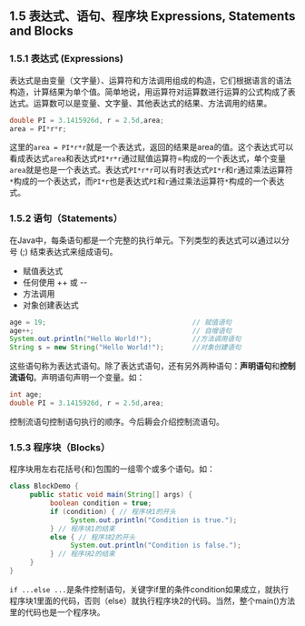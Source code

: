 ## 1.5 表达式、语句、程序块 Expressions, Statements and Blocks
### 1.5.1 表达式 (Expressions)

表达式是由变量（文字量）、运算符和方法调用组成的构造，它们根据语言的语法构造，计算结果为单个值。简单地说，用运算符对运算数进行运算的公式构成了表达式。运算数可以是变量、文字量、其他表达式的结果、方法调用的结果。
```java
double PI = 3.1415926d, r = 2.5d,area;
area = PI*r*r;
```
这里的`area = PI*r*r`就是一个表达式，返回的结果是area的值。这个表达式可以看成表达式`area`和表达式`PI*r*r`通过赋值运算符=构成的一个表达式，单个变量`area`就是也是一个表达式。表达式`PI*r*r`可以有时表达式`PI*r`和`r`通过乘法运算符`*`构成的一个表达式，而`PI*r`也是表达式`PI`和`r`通过乘法运算符`*`构成的一个表达式。

### 1.5.2 语句（Statements）

在Java中，每条语句都是一个完整的执行单元。下列类型的表达式可以通过以分号 (;) 结束表达式来组成语句。
- 赋值表达式
- 任何使用 ++ 或 --
- 方法调用
- 对象创建表达式
```java
age = 19;                                    // 赋值语句
age++;                                       // 自增语句
System.out.println("Hello World!");          //方法调用语句
String s = new String("Hello World!");       //对象创建语句
```
这些语句称为表达式语句。除了表达式语句，还有另外两种语句：**声明语句**和**控制流语句**。声明语句声明一个变量。如：
```java
int age;
double PI = 3.1415926d, r = 2.5d,area;
```
控制流语句控制语句执行的顺序。今后耨会介绍控制流语句。

### 1.5.3 程序块（Blocks）

程序块用左右花括号{和}包围的一组零个或多个语句。如：
```java
class BlockDemo {
     public static void main(String[] args) {
          boolean condition = true;
          if (condition) { // 程序块1的开头
               System.out.println("Condition is true.");
          } // 程序块1的结束
          else { // 程序块2的开头
               System.out.println("Condition is false.");
          } // 程序块2的结束
     }
}
```
`if ...else ...`是条件控制语句，关键字if里的条件condition如果成立，就执行程序块1里面的代码，否则（else）就执行程序块2的代码。当然，整个main()方法里的代码也是一个程序块。


